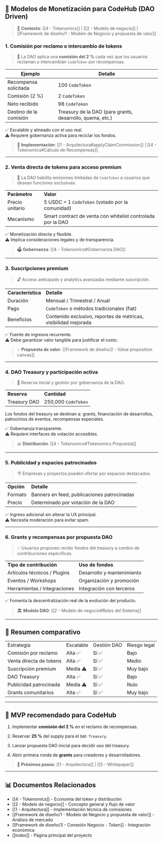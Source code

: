 ## 💸 **Modelos de Monetización para CodeHub (DAO Driven)**

> 🔗 **Contexto**: [[4 - Tokenomics]] | [[2 - Modelo de negocio]] | [[Framework de diseño/1 - Modelo de Negocio y propuesta de valor]]

### 1. **Comisión por reclamo o intercambio de tokens**

> 🧾 La DAO aplica una **comisión del 2 %** cada vez que los usuarios reclaman o intercambian `CodeToken` por recompensas.

|**Ejemplo**|**Detalle**|
|---|---|
|Recompensa solicitada|100 `CodeToken`|
|Comisión (2 %)|2 `CodeToken`|
|Neto recibido|98 `CodeToken`|
|Destino de la comisión|Treasury de la DAO (para grants, desarrollo, quema, etc.)|

✅ Escalable y alineado con el uso real.  
⚠️ Requiere gobernanza activa para reciclar los fondos.

> 🔧 **Implementación**: [[1 - Arquitectura#applyClaimCommission]] | [[4 - Tokenomics#Cálculo de Recompensas]]

---

### 2. **Venta directa de tokens para acceso premium**

> 💱 La DAO habilita emisiones limitadas de `CodeToken` a usuarios que desean funciones exclusivas.

|   |   |
|---|---|
|**Parámetro**|**Valor**|
|Precio unitario|5 USDC = 1 `CodeToken` (votado por la comunidad)|
|Mecanismo|Smart contract de venta con whitelist controlada por la DAO|

✅ Monetización directa y flexible.  
⚠️ Implica consideraciones legales y de transparencia.

> 🗳️ **Gobernanza**: [[4 - Tokenomics#Gobernanza DAO]]

---

### 3. **Suscripciones premium**

> 🔓 Acceso anticipado y analytics avanzadas mediante suscripción.

|   |   |
|---|---|
|**Característica**|**Detalle**|
|Duración|Mensual / Trimestral / Anual|
|Pago|`CodeToken` o métodos tradicionales (fiat)|
|Beneficios|Contenido exclusivo, reportes de métricas, visibilidad mejorada|

✅ Fuente de ingresos recurrente.  
⚠️ Debe garantizar valor tangible para justificar el costo.

> 💡 **Propuesta de valor**: [[Framework de diseño/2 - Value proposition canvas]]

---

### 4. **DAO Treasury y participación activa**

> 💼 Reserva inicial y gestión por gobernanza de la DAO.

|   |   |
|---|---|
|**Reserva**|**Cantidad**|
|Treasury DAO|250,000 `CodeToken`|

Los fondos del treasury se destinan a: grants, financiación de desarrollos, patrocinios de eventos, recompensas especiales.

✅ Gobernanza transparente.  
⚠️ Requiere interfaces de votación accesibles.

> 📊 **Distribución**: [[4 - Tokenomics#Tokenomics Propuesta]]

---

### 5. **Publicidad y espacios patrocinados**

> 🪧 Empresas y proyectos pueden ofertar por espacios destacados.

|   |   |
|---|---|
|**Opción**|**Detalle**|
|Formato|Banners en feed, publicaciones patrocinadas|
|Precio|Determinado por votación de la DAO|

✅ Ingreso adicional sin alterar la UX principal.  
⚠️ Necesita moderación para evitar spam.

---

### 6. **Grants y recompensas por propuesta DAO**

> 💡 Usuarios proponen recibir fondos del treasury a cambio de contribuciones específicas.

|   |   |
|---|---|
|**Tipo de contribución**|**Uso de fondos**|
|Artículos técnicos / Plugins|Desarrollo y mantenimiento|
|Eventos / Workshops|Organización y promoción|
|Herramientas / Integraciones|Integración con terceros|

✅ Fomenta la descentralización real de la evolución del producto.

> 🏛️ **Modelo DAO**: [[2 - Modelo de negocio#Roles del Sistema]]

---

## 🧠 Resumen comparativo

|   |   |   |   |
|---|---|---|---|
|Estrategia|Escalable|Gestión DAO|Riesgo legal|
|Comisión por reclamo|Alta ✅|Sí ✅|Bajo|
|Venta directa de tokens|Alta ✅|Sí ✅|Medio|
|Suscripción premium|Media ⚠️|Sí ✅|Muy bajo|
|DAO Treasury|Alta ✅|Sí ✅|Bajo|
|Publicidad patrocinada|Media ⚠️|Sí ✅|Nulo|
|Grants comunitarios|Alta ✅|Sí ✅|Muy bajo|

---

## 🚀 MVP recomendado para CodeHub

1. Implementar **comisión del 2 %** en el reclamo de recompensas.
    
2. Reservar **25 %** del supply para el `DAO Treasury`.
    
3. Lanzar propuesta DAO inicial para decidir uso del treasury.
    
4. Abrir primera ronda de **grants** para creadores y desarrolladores.

> 🔧 **Próximos pasos**: [[1 - Arquitectura]] | [[5 - Whitepaper]]

---

## 📊 Documentos Relacionados

- [[4 - Tokenomics]] - Economía del token y distribución
- [[2 - Modelo de negocio]] - Concepto general y flujo de valor
- [[1 - Arquitectura]] - Implementación técnica de comisiones
- [[Framework de diseño/1 - Modelo de Negocio y propuesta de valor]] - Análisis de mercado
- [[Framework de diseño/3 - Conexión Negocio - Token]] - Integración económica
- [[index]] - Página principal del proyecto